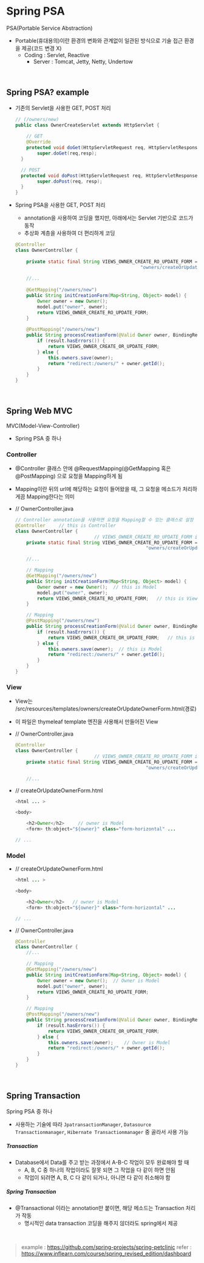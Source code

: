# Spring PSA

PSA(Portable Service Abstraction)

- Portable(휴대용의)이란 환경의 변화와 관계없이 일관된 방식으로 기술 접근 환경을 제공(코드 변경 X)
  - Coding : Servlet, Reactive
    - Server : Tomcat, Jetty, Netty, Undertow

<br>

## Spring PSA? example

- 기존의 Servlet을 사용한 GET, POST 처리

  ```java
  // (/owners/new)
  public class OwnerCreateServlet extends HttpServlet {
      
      // GET
      @Override
      protected void doGet(HttpServletRequest req, HttpServletResponse resp) throws ServletException, IOException
          super.doGet(req,resp);
  	}
  
  	// POST
  	protected void doPost(HttpServletRequest req, HttpServletResponse resp) throws ServletException, IOException)
          super.doPost(req, resp);
  	}
  }
  ```

  

- Spring PSA을 사용한 GET, POST 처리

  - annotation을 사용하여 코딩을 했지만, 아래에서는 Servlet 기반으로 코드가 동작
  - 추상화 계층을 사용하여 더 편리하게 코딩

  ```java
  @Controller
  class OwnerController {
      
      private static final String VIEWS_OWNER_CREATE_RO_UPDATE_FORM = 			
          										"owners/createOrUpdateOwnerForm"
      
      //...
      
      @GetMapping("/owners/new")
      public String initCreationForm(Map<String, Object> model) {
          Owner owner = new Owner();
          model.put("owner", owner);
          return VIEWS_OWNER_CREATE_RO_UPDATE_FORM;
      }
      
      @PostMapping("/owners/new")
      public String processCreationForm(@Valid Owner owner, BindingResult result) {
          if (result.hasErrors()) {
              return VIEWS_OWNER_CREATE_OR_UPDATE_FORM;
          } else {
              this.owners.save(owner);
              return "redirect:/owners/" + owner.getId();
          }
      }
  }
  ```

<br>

## Spring Web MVC

MVC(Model-View-Controller)

- Spring PSA 중 하나

### Controller

- @Controller 클래스 안에 @RequestMapping(@GetMapping 혹은 @PostMapping) 으로 요청을 Mapping하게 됨
- Mapping이란 뒤의 url에 해당하는 요청이 들어왔을 때, 그 요청을 메소드가 처리하게끔 Mapping한다는 의미 
- // OwnerController.java

    ```java
    // Controller annotation을 사용하면 요청을 Mapping할 수 있는 클래스로 설정
    @Controller		// this is Controller
    class OwnerController {
                                 // VIEWS_OWNER_CREATE_RO_UPDATE_FORM is View
        private static final String VIEWS_OWNER_CREATE_RO_UPDATE_FORM = 	
                                                    "owners/createOrUpdateOwnerForm"

        //...

        // Mapping
        @GetMapping("/owners/new")	
        public String initCreationForm(Map<String, Object> model) {
            Owner owner = new Owner();	// this is Model
            model.put("owner", owner);
            return VIEWS_OWNER_CREATE_RO_UPDATE_FORM;  	// this is View
        }

        // Mapping
        @PostMapping("/owners/new")	
        public String processCreationForm(@Valid Owner owner, BindingResult result) {
            if (result.hasErrors()) {
                return VIEWS_OWNER_CREATE_OR_UPDATE_FORM;	// this is View
            } else {
                this.owners.save(owner);  // this is Model
                return "redirect:/owners/" + owner.getId();
            }
        }
    }
    ```

### View

- View는 /src/resources/templates/owners/createOrUpdateOwnerForm.html(경로)
- 이 파일은 thymeleaf template 엔진을 사용해서 만들어진 View
- // OwnerController.java

    ```java
    @Controller
    class OwnerController {
                                 // VIEWS_OWNER_CREATE_RO_UPDATE_FORM is View
        private static final String VIEWS_OWNER_CREATE_RO_UPDATE_FORM = 	
                                                    "owners/createOrUpdateOwnerForm"

        //...
    ```

- // createOrUpdateOwnerForm.html

    ```java
    <html ... >

    <body>

        <h2>Owner</h2>     // owner is Model
        <form> th:object="${owner}" class="form-horizontal" ...

    // ...
    ```

### Model

- // createOrUpdateOwnerForm.html

    ```java
    <html ... >

    <body>

        <h2>Owner</h2>   // owner is Model
        <form> th:object="${owner}" class="form-horizontal" ...

    // ...
    ```

 - // OwnerController.java

    ```java
    @Controller
    class OwnerController {
        //...

        // Mapping
        @GetMapping("/owners/new")	
        public String initCreationForm(Map<String, Object> model) {
            Owner owner = new Owner();	// Owner is Model
            model.put("owner", owner);
            return VIEWS_OWNER_CREATE_RO_UPDATE_FORM;
        }

        // Mapping
        @PostMapping("/owners/new")	
        public String processCreationForm(@Valid Owner owner, BindingResult result) {
            if (result.hasErrors()) {
                return VIEWS_OWNER_CREATE_OR_UPDATE_FORM;
            } else {
                this.owners.save(owner);	// Owner is Model
                return "redirect:/owners/" + owner.getId();
            }
        }
    }
    ```

<br>

## Spring Transaction

Spring PSA 중 하나

- 사용하는 기술에 따라 `JpatransactionManager`, `Datasource Transactionmanager`, `Hibernate Transactionmanager` 중 골라서 사용 가능



##### Transaction

- Database에서 Data를 주고 받는 과정에서 A-B-C 작업이 모두 완료해야 할 때
  - A, B, C 중 하나의 작업이라도 잘못 되면 그 작업을 다 같이 하면 안됨
  - 작업이 되려면 A, B, C 다 같이 되거나, 아니면 다 같이 취소해야 함



##### Spring Transaction

- @Transactional 이라는 annotation만 붙이면, 해당 메소드는 Transaction 처리가 작동
  - 명시적인 data transaction 코딩을 해주지 않더라도 spring에서 제공 

<br>




> example : https://github.com/spring-projects/spring-petclinic
> refer  : https://www.inflearn.com/course/spring_revised_edition/dashboard